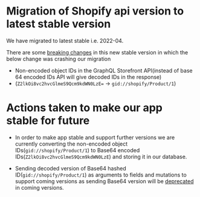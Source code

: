 
# Migration of Shopify api version to latest stable version

We have migrated to latest stable i.e. 2022-04.

There are some [breaking changes](https://shopify.dev/api/release-notes/2022-04#breaking-changes) in this new stable version in which the below change was crashing our migration

* Non-encoded object IDs in the GraphQL Storefront API(instead of base 64 encoded IDs API will give decoded IDs in the response)
* (`Z2lkOi8vc2hvcGlmeS9Qcm9kdWN0LzE=` -> `gid://shopify/Product/1`)

  
# Actions taken to make our app stable for future 

* In order to make app stable and support further versions we are currently converting the non-encoded object IDs(`gid://shopify/Product/1`) to Base64 encoded IDs(`Z2lkOi8vc2hvcGlmeS9Qcm9kdWN0LzE`) and storing it in our database.

* Sending decoded version of Base64 hashed ID(`gid://shopify/Product/1`) as arguments to fields and mutations to support coming versions as sending Base64 version will be [deprecated](https://shopify.dev/api/examples/object-ids#migrate-your-app) in coming versions.